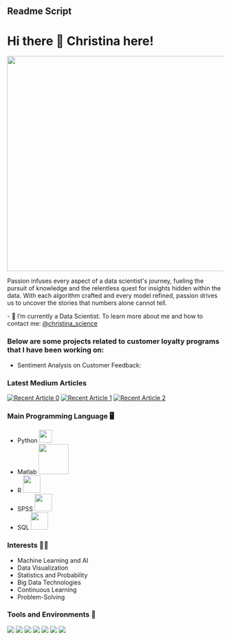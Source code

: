 ## Readme Script 


# Hi there 👋 Christina here!

<p align="center">
  <img src="https://media.licdn.com/dms/image/D4E12AQHmt2HavWsIoQ/article-cover_image-shrink_720_1280/0/1697380698315?e=2147483647&v=beta&t=nxMyxvVygfMhi3TSsv_8UCsSQykVDA77ps2rjAA4_ko" height="500px" width="1000px">
</p>
<p>
Passion infuses every aspect of a data scientist's journey, fueling the pursuit of knowledge and the relentless quest for insights hidden within the data. With each algorithm crafted and every model refined, passion drives us to uncover the stories that numbers alone cannot tell.
</p>  
- 🌱 I’m currently a Data Scientist. To learn more about me and how to contact me: <a href="https://www.linkedin.com/in/ng-lan-anh/">@christina_science</a>

### Below are some projects related to customer loyalty programs that I have been working on:
- Sentiment Analysis on Customer Feedback:


### Latest Medium Articles

<a target="_blank" href="https://github-readme-medium-recent-article.vercel.app/medium/@sargupta93/0"><img src="https://github-readme-medium-recent-article.vercel.app/medium/@sargupta93/0" alt="Recent Article 0"></a>
<a target="_blank" href="https://github-readme-medium-recent-article.vercel.app/medium/@sargupta93/1"><img src="https://github-readme-medium-recent-article.vercel.app/medium/@sargupta93/1" alt="Recent Article 1"></a>
<a target="_blank" href="https://github-readme-medium-recent-article.vercel.app/medium/@sargupta93/2"><img src="https://github-readme-medium-recent-article.vercel.app/medium/@sargupta93/2" alt="Recent Article 2"></a>

### Main Programming Language :desktop_computer: 
- Python <img src="https://encrypted-tbn0.gstatic.com/images?q=tbn:ANd9GcSvMOAPrLV8_sMUg-UVBsFz4MkUc5LgLlkjpA&s" width="30px">
- Matlab <img src="https://encrypted-tbn0.gstatic.com/images?q=tbn:ANd9GcSjLXDsMKPOyRHhFYAaHxTKmrqxdJvvgQtcsA&s" width="70px">
- R <img src="https://encrypted-tbn0.gstatic.com/images?q=tbn:ANd9GcR8lb_mSjDBp1qm1GSrOO13QXDEL-w2Pj5Zfw&s" width="40px">
- SPSS <img src="https://encrypted-tbn0.gstatic.com/images?q=tbn:ANd9GcRcyf1z34cm-702eeaTmlLdzl-IVAkjAXSYlg&s" width="40px">
- SQL  <img src="https://encrypted-tbn0.gstatic.com/images?q=tbn:ANd9GcTPXZSuNVhTZPxF4lpB0oNAZTOX2eISii_oZg&s" width="40px">


### Interests 👨‍💻
- Machine Learning and AI
- Data Visualization
- Statistics and Probability
- Big Data Technologies
- Continuous Learning
- Problem-Solving

### Tools and Environments 🔧
<p>
<img src="https://img.shields.io/badge/OS-Windows-organge?logo=Windows">
<img src="https://img.shields.io/badge/OS-Linux-organge?logo=Linux">
<img src="https://img.shields.io/badge/OS-Chrome-organge?logo=Chrome">
<img src="https://img.shields.io/badge/Editor-VSCode-green?logo=Visual%20Studio%20Code">
<img src="https://img.shields.io/badge/Cloud-Azure-green?logo=Microsoft%20Azure">
<img src="https://img.shields.io/badge/Library-scikit-red">
<img src="https://img.shields.io/badge/Library-Tensorflow-red?logo=Tensorflow">
</a>
</p>





